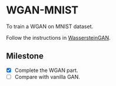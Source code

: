 # WGAN-MNIST
To train a WGAN on MNIST dataset.

Follow the instructions in [WassersteinGAN](https://github.com/martinarjovsky/WassersteinGAN).

## Milestone

- [x] Complete the WGAN part.
- [ ] Compare with vanilla GAN.
